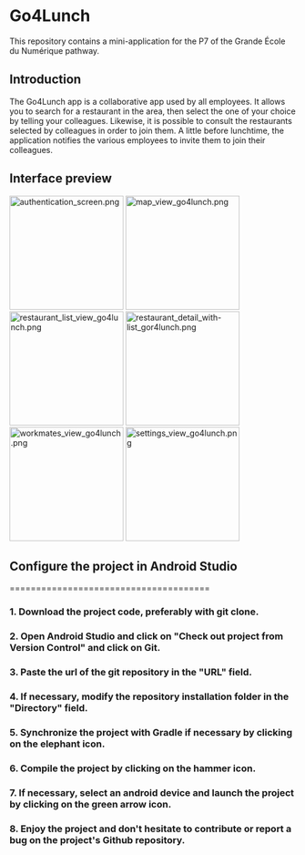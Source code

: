 # Go4Lunch

This repository contains a mini-application for the P7 of the Grande École du Numérique pathway.

## Introduction

The Go4Lunch app is a collaborative app used by all employees. It allows you to search for a restaurant in the area, then select the one of your choice by telling your colleagues. Likewise, it is possible to consult the restaurants selected by colleagues in order to join them. A little before lunchtime, the application notifies the various employees to invite them to join their colleagues.

## Interface preview
<img src="file:/D:/android/ocr/p7/Go4Lunch/img/authentication_screen.png" width="200px" alt="authentication_screen.png " />

<img src="file:/D:/android/ocr/p7/Go4Lunch/img/map_view_go4lunch.png" width="200px" alt="map_view_go4lunch.png" />

<img src="file:/D:/android/ocr/p7/Go4Lunch/img/restaurant_list_view_go4lunch.png" width="200px" alt="restaurant_list_view_go4lunch.png" />

<img src="file:/D:/android/ocr/p7/Go4Lunch/img/restaurant_detail_with-list_gor4lunch.png" width="200px" alt="restaurant_detail_with-list_gor4lunch.png" />

<img src="file:/D:/android/ocr/p7/Go4Lunch/img/workmates_view_go4lunch.png" alt="workmates_view_go4lunch.png" width="200px"/>
<img src="file:/D:/android/ocr/p7/Go4Lunch/img/settings_view_go4lunch.png" alt="settings_view_go4lunch.png" width="200px"/>


## Configure the project in Android Studio
======================================

### 1. Download the project code, preferably with git clone.

### 2. Open Android Studio and click on "Check out project from Version Control" and click on Git.
### 3. Paste the url of the git repository in the "URL" field.
### 4. If necessary, modify the repository installation folder in the "Directory" field.

### 5. Synchronize the project with Gradle if necessary by clicking on the elephant icon.
### 6. Compile the project by clicking on the hammer icon.
### 7. If necessary, select an android device and launch the project by clicking on the green arrow icon.

### 8. Enjoy the project and don't hesitate to contribute or report a bug on the project's Github repository.
